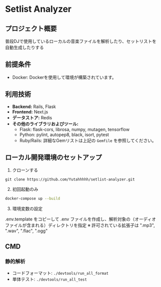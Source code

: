 # Setlist Analyzer

## プロジェクト概要
普段DJで使用しているローカルの音楽ファイルを解析したり、セットリストを自動生成したりする

## 前提条件
- Docker: Dockerを使用して環境が構築されています。

## 利用技術
- **Backend:** Rails, Flask
- **Frontend:** Next.js
- **データストア:** Redis
- **その他のライブラリおよびツール:** 
  - Flask: flask-cors, librosa, numpy, mutagen, tensorflow
  - Python: pylint, autopep8, black, isort, pytest
  - Ruby/Rails: 詳細なGemリストは上記の `Gemfile` を参照してください。

## ローカル開発環境のセットアップ

1. クローンする

```
git clone https://github.com/Yutahhhhh/setlist-analyzer.git
```

2. 初回起動のみ

```sh
docker-compose up --build
```

3. 環境変数の設定

.env.template をコピーして .env ファイルを作成し、解析対象の（オーディオファイルが含まれる）ディレクトリを指定
※ 許可されている拡張子は ".mp3", ".wav", ".flac", ".ogg"

## CMD

### 静的解析

- コードフォーマット: `./devtools/run_all_format`
- 単体テスト: `./devtools/run_all_test`


